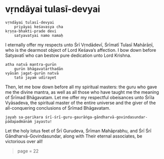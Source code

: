 # vṛndāyai tulasī-devyai

    vṛndāyai tulasī-devyai
        priyāyai keśavasya cha
    kṛṣṇa-bhakti-prade devi
        satyavatyai namo namaḥ

I eternally offer my respects unto Śrī Vṛndādevī, Śrīmatī Tulasī Mahārāṇī, who is the dearmost object of Lord Keśava’s affection. I bow down before Satyavatī who can bestow pure dedication unto Lord Krishna.

    atha natvā mantra-gurūn
        gurūn bhāgavatārthadān
    vyāsān jagat-gurūn natvā
        tato jayam udīrayet

Then, let me bow down before all my spiritual masters: the guru who gave me the divine mantra, as well as all those who have taught me the meaning of Śrīmad Bhāgavatam. Let me offer my respectful obeisances unto Śrīla Vyāsadeva, the spiritual master of the entire universe and the giver of the all-conquering conclusions of Śrīmad Bhāgavatam.

    jayaḥ sa-parikara śrī-śrī-guru-gaurāṅga-gāndharvā-govindasundar-pādapadmānāṁ jayastu!

Let the holy lotus feet of Śrī Gurudeva, Śrīman Mahāprabhu, and Śrī Śrī Gāndharvā-Govindasundar, along with Their eternal associates, be victorious over all!


> page = 22